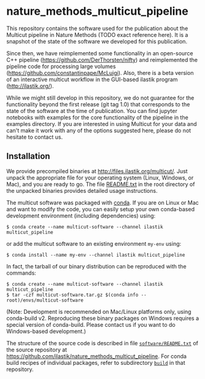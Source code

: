 # nature_methods_multicut_pipeline

This repository contains the software used for the publication about the Multicut pipeline in Nature Methods (TODO exact reference here).
It is a snapshot of the state of the software we developed for this publication.

Since then, we have reimplemented some functionality in an open-source C++ pipeline (https://github.com/DerThorsten/nifty) and reimplemented the pipeline code for processing large volumes (https://github.com/constantinpape/McLuigi).
Also, there is a beta version of an interactive multicut workflow in the GUI-based ilastik program (http://ilastik.org/).

While we might still develop in this repository, we do not guarantee for the functionality beyond the first release (git tag 1.0) that corresponds to the state of the software at the time of publication.
You can find jupyter notebooks with examples for the core functionality of the pipeline in the examples directory.
If you are interested in using Multicut for your data and can't make it work with any of the options suggested here, please do not hesitate to contact us.

## Installation

We provide precompiled binaries at http://files.ilastik.org/multicut/. Just unpack the appropriate file for your operating system (Linux, Windows, or Mac), and you are ready to go. The file [README.txt](https://github.com/ilastik/nature_methods_multicut_pipeline/blob/1.0/build/multicut_pipeline/TARBALL_README.txt) in the root directory of the unpacked binaries provides detailed usage instructions. 

The multicut software was packaged with [conda](http://conda.pydata.org/docs/). If you are on Linux or Mac and want to modify the code, you can easily setup your own conda-based development environment (including dependencies) using:

    $ conda create --name multicut-software --channel ilastik multicut_pipeline

or add the multicut software to an existing environment `my-env` using:

    $ conda install --name my-env --channel ilastik multicut_pipeline

In fact, the tarball of our binary distribution can be reproduced with the commands:

    $ conda create --name multicut-software --channel ilastik multicut_pipeline
    $ tar -czf multicut-software.tar.gz $(conda info --root)/envs/multicut-software

(Note: Development is recommended on Mac/Linux platforms only, using conda-build v2.
       Reproducing these binary packages on Windows requires a special version of conda-build.
       Please contact us if you want to do Windows-based development.)
      
The structure of the source code is described in file [`software/README.txt`](https://github.com/ilastik/nature_methods_multicut_pipeline/blob/1.0/software/README.txt) of the source repository at
https://github.com/ilastik/nature_methods_multicut_pipeline. For conda build recipes of individual packages, refer to subdirectory [`build`](https://github.com/ilastik/nature_methods_multicut_pipeline/tree/1.0/build) in that repository.

